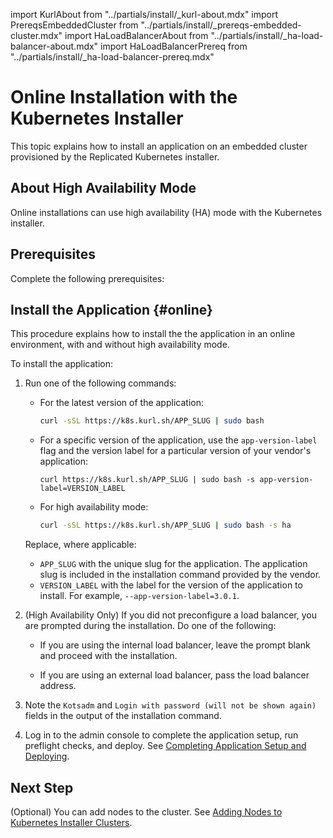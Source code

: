 import KurlAbout from "../partials/install/_kurl-about.mdx"
import PrereqsEmbeddedCluster from "../partials/install/_prereqs-embedded-cluster.mdx"
import HaLoadBalancerAbout from "../partials/install/_ha-load-balancer-about.mdx"
import HaLoadBalancerPrereq from "../partials/install/_ha-load-balancer-prereq.mdx"



# Online Installation with the Kubernetes Installer

This topic explains how to install an application on an embedded cluster provisioned by the Replicated Kubernetes installer.

<KurlAbout/>

## About High Availability Mode

Online installations can use high availability (HA) mode with the Kubernetes installer.

<HaLoadBalancerAbout/>

## Prerequisites

Complete the following prerequisites:

<PrereqsEmbeddedCluster/>

<HaLoadBalancerPrereq/>
    

## Install the Application {#online}

This procedure explains how to install the the application in an online environment, with and without high availability mode.

To install the application:

1. Run one of the following commands:

    * For the latest version of the application:

      ```bash
      curl -sSL https://k8s.kurl.sh/APP_SLUG | sudo bash
      ```

    * For a specific version of the application, use the `app-version-label` flag and the version label for a particular version of your vendor's application:

      ```shell
      curl https://k8s.kurl.sh/APP_SLUG | sudo bash -s app-version-label=VERSION_LABEL
      ```
    
    * For high availability mode:

      ```bash
      curl -sSL https://k8s.kurl.sh/APP_SLUG | sudo bash -s ha
        ```
    
    Replace, where applicable:
     * `APP_SLUG` with the unique slug for the application. The application slug is included in the installation command provided by the vendor.
     * `VERSION_LABEL` with the label for the version of the application to install. For example, `--app-version-label=3.0.1`.

1. (High Availability Only) If you did not preconfigure a load balancer, you are prompted during the installation. Do one of the following:

    - If you are using the internal load balancer, leave the prompt blank and proceed with the installation.

    - If you are using an external load balancer, pass the load balancer address.

1. Note the `Kotsadm` and `Login with password (will not be shown again)` fields in the output of the installation command. 

1. Log in to the admin console to complete the application setup, run preflight checks, and deploy. See [Completing Application Setup and Deploying](installing-app-setup).

## Next Step

(Optional) You can add nodes to the cluster. See [Adding Nodes to Kubernetes Installer Clusters](cluster-management-add-nodes).